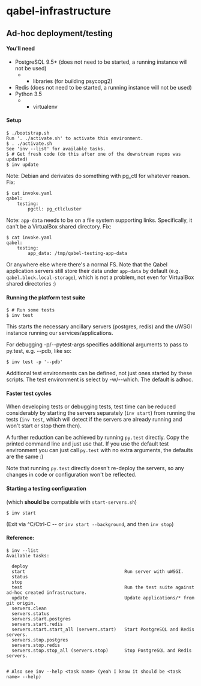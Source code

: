 # qabel-infrastructure

## Ad-hoc deployment/testing

#### You'll need

* PostgreSQL 9.5+ (does not need to be started, a running instance will not be used)
  * + libraries (for building psycopg2)
* Redis (does not need to be started, a running instance will not be used)
* Python 3.5
  * + virtualenv

#### Setup

    $ ./bootstrap.sh
    Run '. ./activate.sh' to activate this environment.
    $ . ./activate.sh
    See 'inv --list' for available tasks.
    $ # Get fresh code (do this after one of the downstream repos was updated)
    $ inv update

Note: Debian and derivates do something with pg_ctl for whatever reason. Fix:

    $ cat invoke.yaml
    qabel:
        testing:
            pgctl: pg_ctlcluster

Note: `app-data` needs to be on a file system supporting links. Specifically, it
can't be a VirtualBox shared directory. Fix:


    $ cat invoke.yaml
    qabel:
        testing:
            app_data: /tmp/qabel-testing-app-data

Or anywhere else where there's a normal FS. Note that the Qabel application servers
still store their data under `app-data` by default (e.g. `qabel.block.local-storage`),
which is not a problem, not even for VirtualBox shared directories :)

#### Running the platform test suite

    $ # Run some tests
    $ inv test

This starts the necessary ancillary servers (postgres, redis) and the uWSGI instance
running our services/applications.

For debugging -p/--pytest-args specifies additional arguments to pass to py.test,
e.g. --pdb, like so:

    $ inv test -p '--pdb'

Additional test environments can be defined, not just ones started by these scripts.
The test environment is select by -w/--which. The default is adhoc.

#### Faster test cycles

When developing tests or debugging tests, test time can be reduced considerably
by starting the servers separately (`inv start`) from running the tests (`inv test`,
which will detect if the servers are already running and won't start or stop them then).

A further reduction can be achieved by running `py.test` directly. Copy the printed command
line and just use that. If you use the default test environment you can just call `py.test`
with no extra arguments, the defaults are the same :)

Note that running `py.test` directly doesn't re-deploy the servers, so any changes in
code or configuration won't be reflected.

#### Starting a testing configuration

(which **should be** compatible with `start-servers.sh`)

    $ inv start

(Exit via ^C/Ctrl-C -- or `inv start --background`, and then `inv stop`)

#### Reference:

    $ inv --list
    Available tasks:

      deploy
      start                                     Run server with uWSGI.
      status
      stop
      test                                      Run the test suite against ad-hoc created infrastructure.
      update                                    Update applications/* from git origin.
      servers.clean
      servers.status
      servers.start.postgres
      servers.start.redis
      servers.start.start_all (servers.start)   Start PostgreSQL and Redis servers.
      servers.stop.postgres
      servers.stop.redis
      servers.stop.stop_all (servers.stop)      Stop PostgreSQL and Redis servers.


    # Also see inv --help <task name> (yeah I know it should be <task name> --help)


